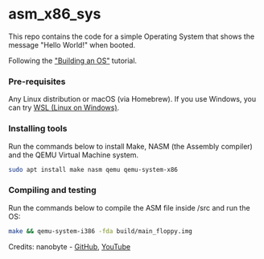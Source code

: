 # asm_x86_sys

This repo contains the code for a simple Operating System that shows the message "Hello World!" when booted.

Following the ["Building an OS"](https://www.youtube.com/watch?v=9t-SPC7Tczc&list=PLFjM7v6KGMpiH2G-kT781ByCNC_0pKpPN) tutorial.

### Pre-requisites
Any Linux distribution or macOS (via Homebrew). If you use Windows, you can try [WSL (Linux on Windows)](https://learn.microsoft.com/en-us/windows/wsl/install).

### Installing tools
Run the commands below to install Make, NASM (the Assembly compiler) and the QEMU Virtual Machine system.
```sh
sudo apt install make nasm qemu qemu-system-x86
```

### Compiling and testing
Run the commands below to compile the ASM file inside /src and run the OS:
```sh
make && qemu-system-i386 -fda build/main_floppy.img
```

Credits: nanobyte - [GitHub](https://github.com/nanobyte-dev), [YouTube](https://www.youtube.com/@nanobyte-dev)
